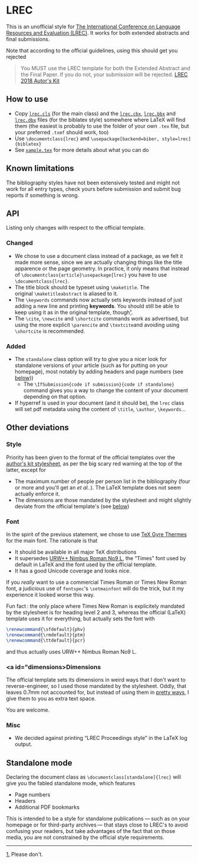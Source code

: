 LREC
====

This is an unofficial style for [The International Conference on Language Resources and Evaluation (LREC)](http://lrec-conf.org/).
It works for both extended abstracts and final submissions.

Note that according to the official guidelines, using this should get you rejected

> You MUST use the LREC template for both the Extended Abstract and the Final Paper. If you do not, your submission will be rejected.
[LREC 2018 Autor's Kit][authorkit2018]


## How to use

  - Copy [`lrec.cls`](lrec.cls) (for the main class) and the [`lrec.cbx`](lrec.cbx), [`lrec.bbx`](lrec.bbx) and [`lrec.dbx`](lrec.dbx) files (for the biblatex style) somewhere where LaTeX will find them (the easiest is probably to use the folder of your own `.tex` file, but your preferred `.txmf` should work, too)
  - Use `\documentclass{lrec}` and `\usepackage[backend=biber, style=lrec]{biblatex}`
  - See [`xample.tex`](xample.tex) for more details about what you can do

## Known limitations
The bibliography styles have not been extensively tested and might not work for all entry types, check yours before submission and submit bug reports if something is wrong.

## API
Listing only changes with respect to the official template.

### Changed
  - We chose to use a document class instead of a package, as we felt it made more sense, since we are actually changing things like the title apparence or the page geometry.
    In practice, it only means that instead of `\documentclass{article}\usepackage{lrec}` you have to use `\documentclass{lrec}`.
  - The title block should be typeset using `\maketitle`. The original `\maketitleabstract` is aliased to it.
  - The `\keywords` commands now actually sets keywords instead of just adding a new line and printing **keywords**. You should still be able to keep using it as in the original template, though<a href="#note1" id="noteref1">¹</a>.
  - The `\cite`, `\newcite` and `\shortcite` commands work as advertised, but using the more explicit `\parencite` and `\textcite`and  avoiding using `\shortcite` is recommended.

### Added
  - The `standalone` class option will try to give you a nicer look for standalone versions of your article (such as for putting on your homepage), most notably by adding headers and page numbers (see <a href="#standalone">below</a>))
    - The `\IfSubmission{code if submission}{code if standalone}` command gives you a way to change the content of your document depending on that option.
  - If hyperref is used in your document (and it should be), the `lrec` class will set pdf metadata using the content of `\title`, `\author`, `\keywords`…


## Other deviations
### Style
Priority has been given to the format of the official templates over the [author's kit stylesheet][authorkit2018], as per the big scary red warning at the top of the latter, except for

  - The maximum number of people per person list in the bibliography (four or more and you'll get an *et al.*.). The LaTeX template does not seem actually enforce it.
  - The dimensions are those mandated by the stylesheet and might slightly deviate from the official template's (see <a href="#dimensions">below</a>)

### Font
In the spirit of the previous statement, we chose to use [TeX Gyre Thermes](http://www.gust.org.pl/projects/e-foundry/tex-gyre/termes) for the main font. The rationale is that

  - It should be available in all major TeX distributions
  - It supersedes [URW++ Nimbus Roman No9 L](https://www.urwpp.de/shop/?fontshop=datei:show_font_details;fontnummer:n021003l), the “Times” font used by default in LaTeX and the font used by the official template.
  - It has a good Unicode coverage and looks nice.

If you *really* want to use a commercial Times Roman or Times New Roman font, a judicious use of `fontspec`'s `\setmainfont` will do the trick, but it my experience it looked worse this way.

Fun fact : the only place where Times New Roman is explicitely mandated by the stylesheet is for heading level 2 and 3, whereas the official (LaTeX) template uses it for everything, but actually sets the font with

```latex
\renewcommand{\sfdefault}{phv}
\renewcommand{\rmdefault}{ptm}
\renewcommand{\ttdefault}{pcr}
```

and thus actually uses URW++ Nimbus Roman No9 L.

### <a id="dimensions>Dimensions</a>

The official template sets its dimensions in weird ways that I don't want to reverse-engineer, so I used those mandated by the stylesheet.
Oddly, that leaves 0.7mm not accounted for, but instead of using them in [pretty ways](https://twitter.com/EvpokPadding/status/911674913412599808), I give them to you as extra text space.

You are welcome.

### Misc

  - We decided against printing “LREC Proceedings style” in the LaTeX log output.

## <a id="standalone">Standalone mode</a>
Declaring the document class as `\documentclass[standalone]{lrec}` will give you the fabled standalone mode, which features

  - Page numbers
  - Headers
  - Additional PDF bookmarks

This is intended to be a style for standalone publications — such as on your homepage or for third-party archives — that stays close to LREC's to avoid confusing your readers, but take advantages of the fact that on those media, you are not constrained by the official style requirements.

---

<a id="note1" href="#noteref1">1.</a> Please don't.

[authorkit2018]: http://lrec2018.lrec-conf.org/en/submission/authors-kit/
